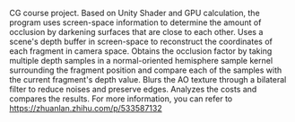 CG course project. Based on Unity Shader and GPU calculation, the program uses screen-space information to determine the amount of occlusion by darkening surfaces that are close to each other. 
Uses a scene's depth buffer in screen-space to reconstruct the coordinates of each fragment in camera space. 
Obtains the occlusion factor by taking multiple depth samples in a normal-oriented hemisphere sample kernel surrounding the fragment position and compare each of the samples with the current fragment's depth value. 
Blurs the AO texture through a bilateral filter to reduce noises and preserve edges. 
Analyzes the costs and compares the results.
For more information, you can refer to https://zhuanlan.zhihu.com/p/533587132
